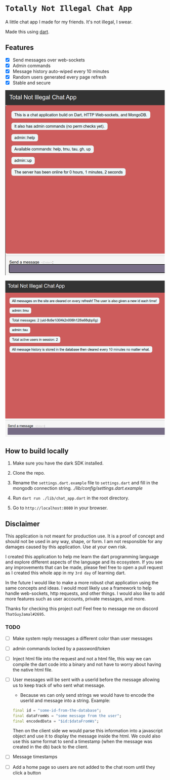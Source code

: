 # `Totally Not Illegal Chat App`

A little chat app I made for my friends. It's not illegal, I swear.

Made this using [dart](https://dart.dev).

## Features

- [x] Send messages over web-sockets
- [x] Admin commands
- [x] Message history auto-wiped every 10 minutes
- [x] Random users generated every page refresh
- [x] Stable and secure

![ExampleOne](./assets/images/tnica_1.png)

![ExampleTwo](./assets/images/tnica_2.png)

## How to build locally

1. Make sure you have the dark SDK installed.

2. Clone the repo.

3. Rename the `settings.dart.example` file to `settings.dart` and fill in the mongodb connection string.
*./lib/config/settings.dart.example*

4. Run `dart run ./lib/chat_app.dart` in the root directory.

5. Go to `http://localhost:8080` in your browser.

## Disclaimer

This application is not meant for production use. It is a proof of concept and should not be used in any way, shape, or form. I am not responsible for any damages caused by this application. Use at your own risk.

I created this application to help me learn the dart programming language and explore different aspects of the language and its ecosystem. If you see any improvements that can be made, please feel free to open a pull request as I created this whole app in my `3rd day` of learning dart.

In the future I would like to make a more robust chat application using the same concepts and ideas. I would most likely use a framework to help handle web-sockets, http requests, and other things. I would also like to add more features such as user accounts, private messages, and more. 

Thanks for checking this project out! Feel free to message me on discord `ThatGuyJamal#2695`.

### TODO

- [ ] Make system reply messages a different color than user messages
- [ ] admin commands locked by a password/token
- [ ] Inject html file into the request and not a html file, this way we can compile the dart code into a binary and not have to worry about having the native html file.
- [ ] User messages will be sent with a userId before the message allowing us to keep track of who sent what message.
    - Because ws can only send strings we would have to encode the userId and message into a string. Example: 
    ```dart
    final id = "some-id-from-the-database";
    final dataFromWs = "some message from the user";
    final encodedData = "$id:$dataFromWs";
    ```

    Then on the client side we would parse this information into a javascript object and use it to display the message inside the html. We could also use this same format to send a timestamp (when the message was created in the db) back to the client.
- [ ] Message timestamps
- [ ] Add a home page so users are not added to the chat room until they click a button